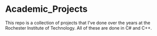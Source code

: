 # Academic_Projects
This repo is a collection of projects that I've done over the years at the Rochester Institute of Technology. All of these are done in C# and C++.
